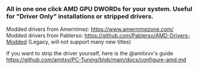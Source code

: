 ### All in one one click AMD GPU DWORDs for your system. Useful for "Driver Only" installations or stripped drivers.

Modded drivers from Amernimez: https://www.amernimezone.com/
Modded drivers from Pablerso: https://github.com/Pablerso/AMD-Drivers-Modded (Legacy, will not support many new titles)

If you want to strip the driver yourself, here is the @amitxvv's guide https://github.com/amitxv/PC-Tuning/blob/main/docs/configure-amd.md
